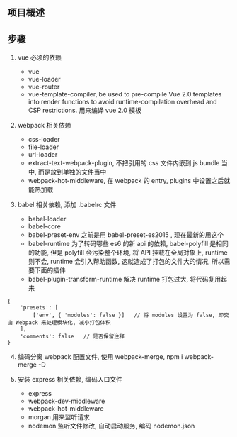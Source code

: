 ## 项目概述

## 步骤

1. vue 必须的依赖
	- vue
	- vue-loader
	- vue-router
	- vue-template-compiler, be used to pre-compile Vue 2.0 templates into render functions to avoid runtime-compilation overhead and CSP restrictions. 用来编译 vue 2.0 模板

2. webpack 相关依赖 
	- css-loader
	- file-loader
	- url-loader
	- extract-text-webpack-plugin, 不把引用的 css 文件内嵌到 js bundle 当中, 而是放到单独的文件当中
	- webpack-hot-middleware, 在 webpack 的 entry, plugins 中设置之后就能热加载

3. babel 相关依赖, 添加 .babelrc 文件
	- babel-loader
	- babel-core
	- babel-preset-env 之前是用 babel-preset-es2015 , 现在最新的用这个
	- babel-runtime 为了转码哪些 es6 的新 api 的依赖, babel-polyfill 是相同的功能, 但是 polyfill 会污染整个环境, 将 API 挂载在全局对象上, runtime 则不会, runtime 会引入帮助函数, 这就造成了打包的文件大的情况, 所以需要下面的插件
	- babel-plugin-transform-runtime 解决 runtime 打包过大, 将代码复用起来
```
{
	'presets': [
		['env', { 'modules': false }]	// 将 modules 设置为 false, 即交由 Webpack 来处理模块化, 减小打包体积
	],
	'comments': false	// 是否保留注释
}
```

4. 编码分离 webpack 配置文件, 使用 webpack-merge, npm i webpack-merge -D

5. 安装 express 相关依赖, 编码入口文件
	- express 
	- webpack-dev-middleware
	- webpack-hot-middleware
	- morgan 用来监听请求
	- nodemon 监听文件修改, 自动启动服务, 编码 nodemon.json



